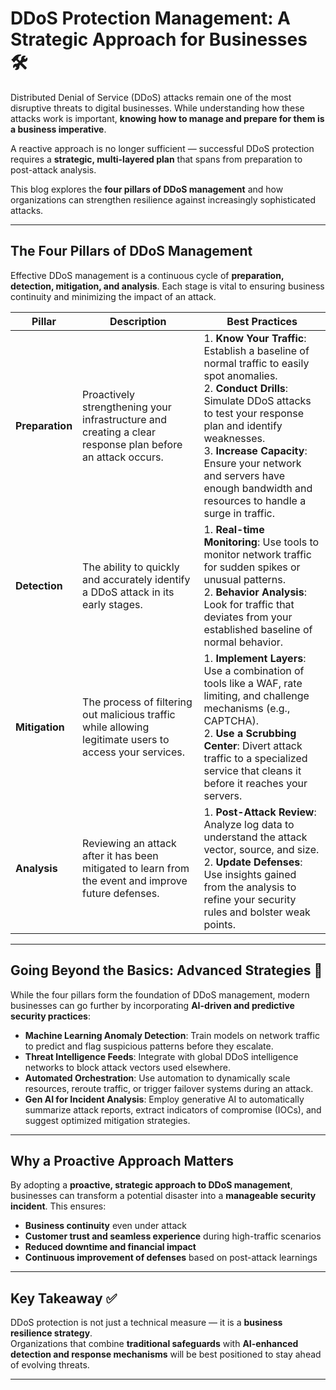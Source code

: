 # DDoS Protection Management: A Strategic Approach for Businesses 🛠️

Distributed Denial of Service (DDoS) attacks remain one of the most disruptive threats to digital businesses. While understanding how these attacks work is important, **knowing how to manage and prepare for them is a business imperative**.  

A reactive approach is no longer sufficient — successful DDoS protection requires a **strategic, multi-layered plan** that spans from preparation to post-attack analysis.  

This blog explores the **four pillars of DDoS management** and how organizations can strengthen resilience against increasingly sophisticated attacks.

---

## The Four Pillars of DDoS Management

Effective DDoS management is a continuous cycle of **preparation, detection, mitigation, and analysis**. Each stage is vital to ensuring business continuity and minimizing the impact of an attack.

| **Pillar**     | **Description**                                                                 | **Best Practices** |
|----------------|---------------------------------------------------------------------------------|---------------------|
| **Preparation** | Proactively strengthening your infrastructure and creating a clear response plan before an attack occurs. | 1. **Know Your Traffic**: Establish a baseline of normal traffic to easily spot anomalies.<br>2. **Conduct Drills**: Simulate DDoS attacks to test your response plan and identify weaknesses.<br>3. **Increase Capacity**: Ensure your network and servers have enough bandwidth and resources to handle a surge in traffic. |
| **Detection**   | The ability to quickly and accurately identify a DDoS attack in its early stages. | 1. **Real-time Monitoring**: Use tools to monitor network traffic for sudden spikes or unusual patterns.<br>2. **Behavior Analysis**: Look for traffic that deviates from your established baseline of normal behavior. |
| **Mitigation**  | The process of filtering out malicious traffic while allowing legitimate users to access your services. | 1. **Implement Layers**: Use a combination of tools like a WAF, rate limiting, and challenge mechanisms (e.g., CAPTCHA).<br>2. **Use a Scrubbing Center**: Divert attack traffic to a specialized service that cleans it before it reaches your servers. |
| **Analysis**    | Reviewing an attack after it has been mitigated to learn from the event and improve future defenses. | 1. **Post-Attack Review**: Analyze log data to understand the attack vector, source, and size.<br>2. **Update Defenses**: Use insights gained from the analysis to refine your security rules and bolster weak points. |

---

## Going Beyond the Basics: Advanced Strategies 🚀

While the four pillars form the foundation of DDoS management, modern businesses can go further by incorporating **AI-driven and predictive security practices**:

- **Machine Learning Anomaly Detection**: Train models on network traffic to predict and flag suspicious patterns before they escalate.  
- **Threat Intelligence Feeds**: Integrate with global DDoS intelligence networks to block attack vectors used elsewhere.  
- **Automated Orchestration**: Use automation to dynamically scale resources, reroute traffic, or trigger failover systems during an attack.  
- **Gen AI for Incident Analysis**: Employ generative AI to automatically summarize attack reports, extract indicators of compromise (IOCs), and suggest optimized mitigation strategies.  

---

## Why a Proactive Approach Matters

By adopting a **proactive, strategic approach to DDoS management**, businesses can transform a potential disaster into a **manageable security incident**. This ensures:  

- **Business continuity** even under attack  
- **Customer trust and seamless experience** during high-traffic scenarios  
- **Reduced downtime and financial impact**  
- **Continuous improvement of defenses** based on post-attack learnings  

---

## Key Takeaway ✅

DDoS protection is not just a technical measure — it is a **business resilience strategy**.  
Organizations that combine **traditional safeguards** with **AI-enhanced detection and response mechanisms** will be best positioned to stay ahead of evolving threats.

---
